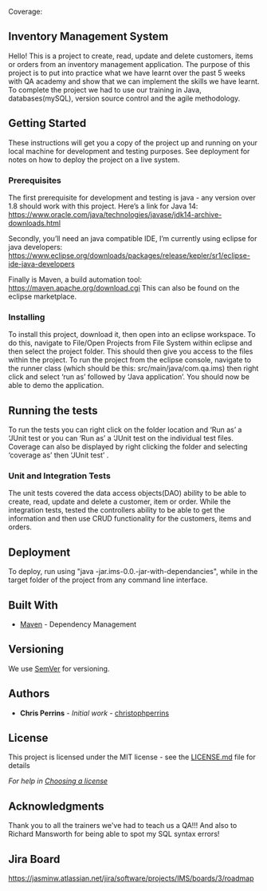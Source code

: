 Coverage:

## Inventory Management System 

Hello! This is a project to create, read, update and delete customers, items or orders from an inventory management application. The purpose of this project is to put into practice what we have learnt over the past 5 weeks with QA academy and show that we can implement the skills we have learnt. To complete the project we had to use our training in Java, databases(mySQL), version source control and the agile methodology.

## Getting Started

These instructions will get you a copy of the project up and running on your local machine for development and testing purposes. See deployment for notes on how to deploy the project on a live system.

### Prerequisites

The first prerequisite for development and testing is java - any version over 1.8 should work with this project. Here’s a link for Java 14: https://www.oracle.com/java/technologies/javase/jdk14-archive-downloads.html

Secondly, you’ll need an java compatible IDE, I’m currently using eclipse for java developers: https://www.eclipse.org/downloads/packages/release/kepler/sr1/eclipse-ide-java-developers

Finally is Maven, a build automation tool: https://maven.apache.org/download.cgi
This can also be found on the eclipse marketplace. 


### Installing

To install this project, download it, then open into an eclipse workspace. To do this, navigate to File/Open Projects from File System within eclipse and then select the project folder. This should then give you access to the files within the project. To run the project from the eclipse console, navigate to the runner class (which should be this: src/main/java/com.qa.ims) then right click and select ‘run as’ followed by ‘Java application’. You should now be able to demo the application.

## Running the tests

To run the tests you can right click on the folder location and ‘Run as’ a ‘JUnit test or you can ‘Run as’ a ‘JUnit test on the individual test files. Coverage can also be displayed by right clicking the folder and selecting ‘coverage as’ then ‘JUnit test’ .

### Unit and Integration Tests 

The unit tests covered the data access objects(DAO) ability to be able to create, read, update and delete a customer, item or order. While the integration tests, tested the controllers ability to be able to get the information and then use CRUD functionality for the customers, items and orders.

## Deployment

To deploy, run using "java -jar.ims-0.0.-jar-with-dependancies", while in the target folder of the project from any command line interface.

## Built With

* [Maven](https://maven.apache.org/) - Dependency Management

## Versioning

We use [SemVer](http://semver.org/) for versioning.

## Authors

* **Chris Perrins** - *Initial work* - [christophperrins](https://github.com/christophperrins)

## License

This project is licensed under the MIT license - see the [LICENSE.md](LICENSE.md) file for details 

*For help in [Choosing a license](https://choosealicense.com/)*

## Acknowledgments

Thank you to all the trainers we've had to teach us a QA!!! And also to Richard Mansworth for being able to spot my SQL syntax errors!

## Jira Board
https://jasminw.atlassian.net/jira/software/projects/IMS/boards/3/roadmap
